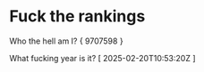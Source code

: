# Fuck the rankings

Who the hell am I?
{ 9707598 }

What fucking year is it?
[ 2025-02-20T10:53:20Z ]
